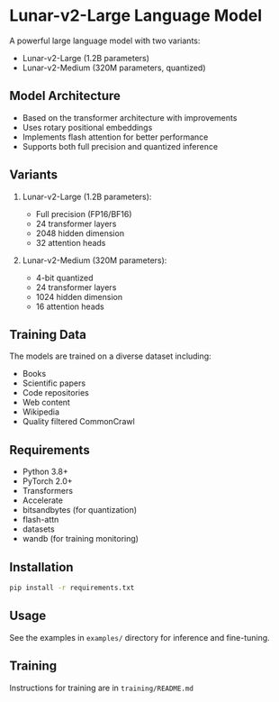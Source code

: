 # Lunar-v2-Large Language Model

A powerful large language model with two variants:
- Lunar-v2-Large (1.2B parameters)
- Lunar-v2-Medium (320M parameters, quantized)

## Model Architecture
- Based on the transformer architecture with improvements
- Uses rotary positional embeddings
- Implements flash attention for better performance
- Supports both full precision and quantized inference

## Variants
1. Lunar-v2-Large (1.2B parameters):
   - Full precision (FP16/BF16)
   - 24 transformer layers
   - 2048 hidden dimension
   - 32 attention heads

2. Lunar-v2-Medium (320M parameters):
   - 4-bit quantized
   - 24 transformer layers
   - 1024 hidden dimension
   - 16 attention heads

## Training Data
The models are trained on a diverse dataset including:
- Books
- Scientific papers
- Code repositories
- Web content
- Wikipedia
- Quality filtered CommonCrawl

## Requirements
- Python 3.8+
- PyTorch 2.0+
- Transformers
- Accelerate
- bitsandbytes (for quantization)
- flash-attn
- datasets
- wandb (for training monitoring)

## Installation
```bash
pip install -r requirements.txt
```

## Usage
See the examples in `examples/` directory for inference and fine-tuning.

## Training
Instructions for training are in `training/README.md`
